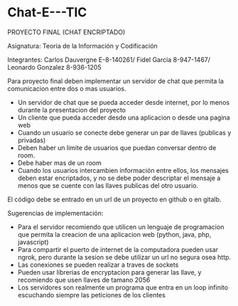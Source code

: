 # Chat-E---TIC
PROYECTO FINAL (CHAT ENCRIPTADO)

Asignatura: Teoria de la Información y Codificación

Integrantes: 
Carlos Dauvergne E-8-140261/
      Fidel García 8-947-1467/
      Leonardo Gonzalez 8-936-1205

Para proyecto final deben implementar un servidor de chat que permita la comunicacion entre dos o mas usuarios.

- Un servidor de chat que se pueda acceder desde internet, por lo menos durante la presentacion del proyecto
- Un cliente que pueda acceder desde una aplicacion o desde una pagina web
- Cuando un usuario se conecte debe generar un par de llaves (publicas y privadas)
- Deben haber un limite de usuarios que puedan conversar dentro de room. 
- Debe haber mas de un room
- Cuando los usuarios intercambien información entre ellos, los mensajes deben estar encriptados, y no se debe poder descriptar el mensaje a menos que se cuente con las llaves publicas del otro usuario. 

El código debe se entrado en un url de un proyecto en github o en gitalb.


Sugerencias de implementación:

- Para el servidor recomiendo que utilicen un lenguaje de programacion que permita la creacion de una aplicacion web (python, java, php, javascript)
- Para compartir el puerto de internet de la computadora pueden usar ngrok, pero durante la sesion se debe utilizar un url no segura osea http.
- Las conexiones se pueden realizar a traves de sockets
- Pueden usar librerias de encryptacion para generar las llave, y recomiendo que usen llaves de tamano 2056
- Los servidores son realmente un programa que entra en un loop infinito escuchando siempre las peticiones de los clientes
